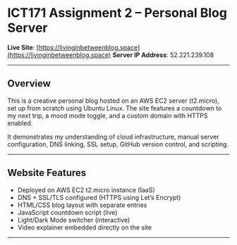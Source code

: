 # ICT171 Assignment 2 – Personal Blog Server

**Live Site**: [https://livinginbetweenblog.space](https://livinginbetweenblog.space)
**Server IP Address**: 52.221.239.108

---------------------------------------------------------------------------------

## Overview

This is a creative personal blog hosted on an AWS EC2 server (t2.micro), set up from scratch using Ubuntu Linux. The site features a countdown to my next trip, a mood mode toggle, and a custom domain with HTTPS enabled.

It demonstrates my understanding of cloud infrastructure, manual server configuration, DNS linking, SSL setup, GitHub version control, and scripting.

------------------------------------------------------------------------------------

## Website Features

* Deployed on AWS EC2 t2.micro instance (IaaS)
* DNS + SSL/TLS configured (HTTPS using Let’s Encrypt)
* HTML/CSS blog layout with separate entries
* JavaScript countdown script (live)
* Light/Dark Mode switcher (interactive)
* Video explainer embedded directly on the site

-------------------------------------------------------------------------------------

